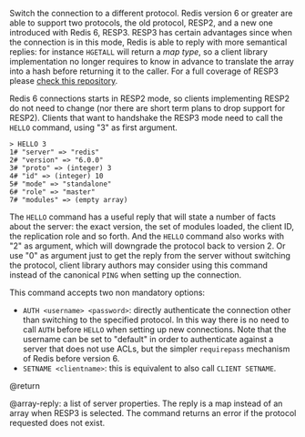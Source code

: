 Switch the connection to a different protocol. Redis version 6 or greater
are able to support two protocols, the old protocol, RESP2, and a new
one introduced with Redis 6, RESP3. RESP3 has certain advantages since when
the connection is in this mode, Redis is able to reply with more semantical
replies: for instance `HGETALL` will return a *map type*, so a client
library implementation no longer requires to know in advance to translate the
array into a hash before returning it to the caller. For a full
coverage of RESP3 please [check this repository](https://github.com/antirez/resp3).

Redis 6 connections starts in RESP2 mode, so clients implementing RESP2 do
not need to change (nor there are short term plans to drop support for
RESP2). Clients that want to handshake the RESP3 mode need to call the
`HELLO` command, using "3" as first argument.

    > HELLO 3
    1# "server" => "redis"
    2# "version" => "6.0.0"
    3# "proto" => (integer) 3
    4# "id" => (integer) 10
    5# "mode" => "standalone"
    6# "role" => "master"
    7# "modules" => (empty array)

The `HELLO` command has a useful reply that will state a number of facts
about the server: the exact version, the set of modules loaded, the client
ID, the replication role and so forth. And the `HELLO` command also works
with "2" as argument, which will downgrade the protocol back to version 2.
Or use "0" as argument just to get the reply from the server without
switching the protocol, client library authors may consider using this
command instead of the canonical `PING` when setting up the connection.

This command accepts two non mandatory options:

* `AUTH <username> <password>`: directly authenticate the connection other than switching to the specified protocol. In this way there is no need to call `AUTH` before `HELLO` when setting up new connections. Note that the username can be set to "default" in order to authenticate against a server that does not use ACLs, but the simpler `requirepass` mechanism of Redis before version 6.
* `SETNAME <clientname>`: this is equivalent to also call `CLIENT SETNAME`.

@return

@array-reply: a list of server properties. The reply is a map instead of an array when RESP3 is selected. The command returns an error if the protocol requested does not exist.
